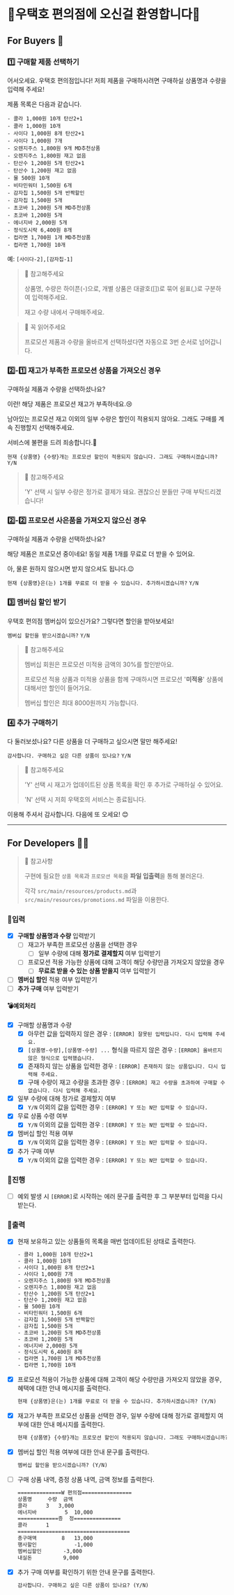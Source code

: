 # 🏪우택호 편의점에 오신걸 환영합니다🏪

## For Buyers 🛒

### 1️⃣ 구매할 제품 선택하기

어서오세요. 우택호 편의점입니다! 저희 제품을 구매하시려면 구매하실 상품명과 수량을 입력해 주세요!

제품 목록은 다음과 같습니다.

```angular2html
- 콜라 1,000원 10개 탄산2+1
- 콜라 1,000원 10개
- 사이다 1,000원 8개 탄산2+1
- 사이다 1,000원 7개
- 오렌지주스 1,800원 9개 MD추천상품
- 오렌지주스 1,800원 재고 없음
- 탄산수 1,200원 5개 탄산2+1
- 탄산수 1,200원 재고 없음
- 물 500원 10개
- 비타민워터 1,500원 6개
- 감자칩 1,500원 5개 반짝할인
- 감자칩 1,500원 5개
- 초코바 1,200원 5개 MD추천상품
- 초코바 1,200원 5개
- 에너지바 2,000원 5개
- 정식도시락 6,400원 8개
- 컵라면 1,700원 1개 MD추천상품
- 컵라면 1,700원 10개
```

예: `[사이다-2],[감자칩-1]`

> 📍 참고해주세요
>
> 상품명, 수량은 하이픈(-)으로, 개별 상품은 대괄호([])로 묶어 쉼표(,)로 구분하여 입력해주세요.
>
> 재고 수량 내에서 구매해주세요.

> 📍 꼭 읽어주세요
>
> 프로모션 제품과 수량을 올바르게 선택하셨다면 자동으로 3번 순서로 넘어갑니다.

### 2️⃣-1️⃣ 재고가 부족한 프로모션 상품을 가져오신 경우

구매하실 제품과 수량을 선택하셨나요?

이런! 해당 제품은 프로모션 재고가 부족하네요.😢

남아있는 프로모션 재고 이외의 일부 수량은 할인이 적용되지 않아요. 그래도 구매를 계속 진행할지 선택해주세요.

서비스에 불편을 드려 죄송합니다.🙏

`현재 {상품명} {수량}개는 프로모션 할인이 적용되지 않습니다. 그래도 구매하시겠습니까?` `Y/N`

> 📍 참고해주세요
>
> 'Y' 선택 시 일부 수량은 정가로 결제가 돼요. 괜찮으신 분들만 구매 부탁드리겠습니다!

### 2️⃣-2️⃣ 프로모션 사은품을 가져오지 않으신 경우

구매하실 제품과 수량을 선택하셨나요?

해당 제품은 프로모션 중이네요! 동일 제품 1개를 무료로 더 받을 수 있어요.

아, 물론 원하지 않으시면 받지 않으셔도 됩니다.😉

`현재 {상품명}은(는) 1개를 무료로 더 받을 수 있습니다. 추가하시겠습니까?` `Y/N`

### 3️⃣ 멤버십 할인 받기

우택호 편의점 멤버십이 있으신가요? 그렇다면 할인을 받아보세요!

`멤버십 할인을 받으시겠습니까?` `Y/N`

> 📍 참고해주세요
>
> 멤버십 회원은 프로모션 미적용 금액의 30%를 할인받아요.
>
> 프로모션 적용 상품과 미적용 상품을 함께 구매하시면 프로모션 '**미적용**' 상품에 대해서만 할인이 들어가요.
>
> 멤버십 할인은 최대 8000원까지 가능합니다.

### 4️⃣ 추가 구매하기

다 둘러보셨나요? 다른 상품을 더 구매하고 싶으시면 말만 해주세요!

`감사합니다. 구매하고 싶은 다른 상품이 있나요?` `Y/N`

> 📍 참고해주세요
>
> 'Y' 선택 시 재고가 업데이트된 상품 목록을 확인 후 추가로 구매하실 수 있어요.
>
> 'N' 선택 시 저희 우택호의 서비스는 종료됩니다.

이용해 주셔서 감사합니다. 다음에 또 오세요! 😊

---

## For Developers 👩‍💻

> 📍 참고사항
>
> 구현에 필요한 `상품 목록`과 `프로모션 목록`을 **파일 입출력**을 통해 불러온다.
>
> 각각 `src/main/resources/products.md`과 `src/main/resources/promotions.md` 파일을 이용한다.

### 💫입력

- [x] **구매할 상품명과 수량** 입력받기
    - [ ] 재고가 부족한 프로모션 상품을 선택한 경우
        - [ ] 일부 수량에 대해 **정가로 결제할지** 여부 입력받기
    - [ ] 프로모션 적용 가능한 상품에 대해 고객이 해당 수량만큼 가져오지 않았을 경우
        - [ ] **무료로 받을 수 있는 상품 받을지** 여부 입력받기
- [ ] **멤버십 할인** 적용 여부 입력받기
- [ ] **추가 구매** 여부 입력받기

#### 💣예외처리

- [x] 구매할 상품명과 수량
    - [x] 아무런 값을 입력하지 않은 경우 : `[ERROR] 잘못된 입력입니다. 다시 입력해 주세요.`
    - [x] `[상품명-수량],[상품명-수량] ...` 형식을 따르지 않은 경우 : `[ERROR] 올바르지 않은 형식으로 입력했습니다.`
    - [x] 존재하지 않는 상품을 입력한 경우 : `[ERROR] 존재하지 않는 상품입니다. 다시 입력해 주세요.`
    - [x] 구매 수량이 재고 수량을 초과한 경우 : `[ERROR] 재고 수량을 초과하여 구매할 수 없습니다. 다시 입력해 주세요.`
- [x] 일부 수량에 대해 정가로 결제할지 여부
    - [x] `Y/N` 이외의 값을 입력한 경우 : `[ERROR] Y 또는 N만 입력할 수 있습니다.`
- [x] 무료 상품 수령 여부
    - [x] `Y/N` 이외의 값을 입력한 경우 : `[ERROR] Y 또는 N만 입력할 수 있습니다.`
- [x] 멤버십 할인 적용 여부
    - [x] `Y/N` 이외의 값을 입력한 경우 : `[ERROR] Y 또는 N만 입력할 수 있습니다.`
- [x] 추가 구매 여부
    - [x] `Y/N` 이외의 값을 입력한 경우 : `[ERROR] Y 또는 N만 입력할 수 있습니다.`

### 💫진행

- [ ] 예외 발생 시 `[ERROR]`로 시작하는 에러 문구를 출력한 후 그 부분부터 입력을 다시 받는다.

### 💫출력

- [x] 현재 보유하고 있는 상품들의 목록을 매번 업데이트된 상태로 출력한다.
    ```dtd
    - 콜라 1,000원 10개 탄산2+1
    - 콜라 1,000원 10개
    - 사이다 1,000원 8개 탄산2+1
    - 사이다 1,000원 7개
    - 오렌지주스 1,800원 9개 MD추천상품
    - 오렌지주스 1,800원 재고 없음
    - 탄산수 1,200원 5개 탄산2+1
    - 탄산수 1,200원 재고 없음
    - 물 500원 10개
    - 비타민워터 1,500원 6개
    - 감자칩 1,500원 5개 반짝할인
    - 감자칩 1,500원 5개
    - 초코바 1,200원 5개 MD추천상품
    - 초코바 1,200원 5개
    - 에너지바 2,000원 5개
    - 정식도시락 6,400원 8개
    - 컵라면 1,700원 1개 MD추천상품
    - 컵라면 1,700원 10개
    ```
- [x] 프로모션 적용이 가능한 상품에 대해 고객이 해당 수량만큼 가져오지 않았을 경우, 혜택에 대한 안내 메시지를 출력한다.
    ```dtd
    현재 {상품명}은(는) 1개를 무료로 더 받을 수 있습니다. 추가하시겠습니까? (Y/N)
    ```
- [x] 재고가 부족한 프로모션 상품을 선택한 경우, 일부 수량에 대해 정가로 결제할지 여부에 대한 안내 메시지를 출력한다.
    ```dtd
    현재 {상품명} {수량}개는 프로모션 할인이 적용되지 않습니다. 그래도 구매하시겠습니까? (Y/N)
    ```
- [x] 멤버십 할인 적용 여부에 대한 안내 문구를 출력한다.
    ```dtd
    멤버십 할인을 받으시겠습니까? (Y/N)
    ```
- [ ] 구매 상품 내역, 증정 상품 내역, 금액 정보를 출력한다.
    ```dtd
    ==============W 편의점================
    상품명		수량	금액
    콜라		3 	3,000
    에너지바         5 	10,000
    =============증	정===============
    콜라		1
    ====================================
    총구매액		8	13,000
    행사할인			-1,000
    멤버십할인		-3,000
    내실돈			 9,000
    ```
- [x] 추가 구매 여부를 확인하기 위한 안내 문구를 출력한다.
    ```dtd
    감사합니다. 구매하고 싶은 다른 상품이 있나요? (Y/N)
    ```
